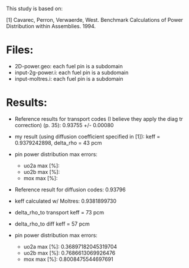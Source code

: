 
This study is based on:

[1] Cavarec, Perron, Verwaerde, West. Benchmark Calculations of Power Distribution within Assemblies. 1994.


# Files:

* 2D-power.geo: each fuel pin is a subdomain
* input-2g-power.i: each fuel pin is a subdomain
* input-moltres.i: each fuel pin is a subdomain


# Results:

* Reference results for transport codes (I believe they apply the diag tr correction) (p. 35): 0.93755 +/- 0.00080
* my result (using diffusion coefficient specified in [1]): keff = 0.9379242898, delta_rho = 43 pcm
* pin power distribution max errors: 
	- uo2a max [%]:  
	- uo2b max [%]:  
	- mox max [%]:  

* Reference result for diffusion codes: 0.93796 
* keff calculated w/ Moltres: 0.9381899730
* delta_rho_to transport keff = 73 pcm
* delta_rho_to diff keff = 57 pcm
* pin power distribution max errors: 
	- uo2a max [%]:  0.36897182045319704
	- uo2b max [%]:  0.7686613069926476
	- mox max [%]:  0.8008475544697691
